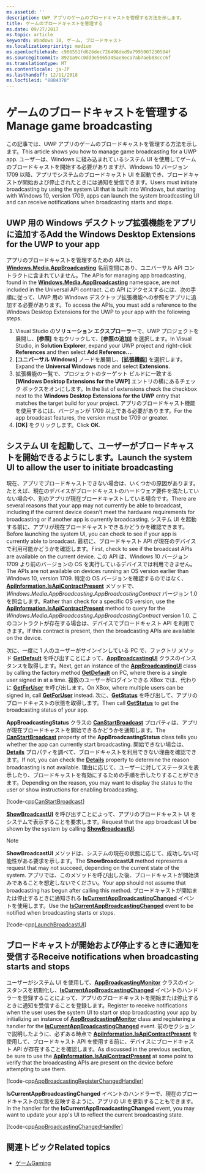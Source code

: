 ```yaml
---
ms.assetid: ''
description: UWP アプリのゲームのブロードキャストを管理する方法を示します。
title: ゲームのブロードキャストを管理する
ms.date: 09/27/2017
ms.topic: article
keywords: Windows 10, ゲーム, ブロードキャスト
ms.localizationpriority: medium
ms.openlocfilehash: c906551fd626dec726498ded9a7995007230504f
ms.sourcegitcommit: 8921a9cc0dd3e5665345ae8eca7ab7aeb83ccc6f
ms.translationtype: MT
ms.contentlocale: ja-JP
ms.lasthandoff: 12/11/2018
ms.locfileid: "8884378"
---
```

# <a name="manage-game-broadcasting"></a><span data-ttu-id="f0ca0-104">ゲームのブロードキャストを管理する</span><span class="sxs-lookup"><span data-stu-id="f0ca0-104">Manage game broadcasting</span></span>
<span data-ttu-id="f0ca0-105">この記事では、UWP アプリのゲームのブロードキャストを管理する方法を示します。</span><span class="sxs-lookup"><span data-stu-id="f0ca0-105">This article shows you how to manage game broadcasting for a UWP app.</span></span> <span data-ttu-id="f0ca0-106">ユーザーは、Windows に組み込まれているシステム UI を使用してゲームのブロードキャストを開始する必要がありますが、Windows 10 バージョン 1709 以降、アプリでシステムのブロードキャスト UI を起動でき、ブロードキャストが開始および停止されたときには通知を受信できます。</span><span class="sxs-lookup"><span data-stu-id="f0ca0-106">Users must initiate broadcasting by using the system UI that is built into Windows, but starting with Windows 10, version 1709, apps can launch the system broadcasting UI and can receive notifications when broadcasting starts and stops.</span></span>

## <a name="add-the-windows-desktop-extensions-for-the-uwp-to-your-app"></a><span data-ttu-id="f0ca0-107">UWP 用の Windows デスクトップ拡張機能をアプリに追加する</span><span class="sxs-lookup"><span data-stu-id="f0ca0-107">Add the Windows Desktop Extensions for the UWP to your app</span></span>
<span data-ttu-id="f0ca0-108">アプリのブロードキャストを管理するための API は、**[Windows.Media.AppBroadcasting](https://docs.microsoft.com/uwp/api/windows.media.appbroadcasting)** 名前空間にあり、ユニバーサル API コントラクトに含まれていません。</span><span class="sxs-lookup"><span data-stu-id="f0ca0-108">The APIs for managing app broadcasting, found in the **[Windows.Media.AppBroadcasting](https://docs.microsoft.com/uwp/api/windows.media.appbroadcasting)** namespace, are not included in the Universal API contract.</span></span> <span data-ttu-id="f0ca0-109">この API にアクセスするには、次の手順に従って、UWP 用の Windows デスクトップ拡張機能への参照をアプリに追加する必要があります。</span><span class="sxs-lookup"><span data-stu-id="f0ca0-109">To access the APIs, you must add a reference to the Windows Desktop Extensions for the UWP to your app with the following steps.</span></span>

1. <span data-ttu-id="f0ca0-110">Visual Studio の**ソリューション エクスプローラー**で、UWP プロジェクトを展開し、**[参照]** を右クリックして、**[参照の追加]** を選択します。</span><span class="sxs-lookup"><span data-stu-id="f0ca0-110">In Visual Studio, in **Solution Explorer**, expand your UWP project and right-click **References** and then select **Add Reference...**.</span></span> 
2. <span data-ttu-id="f0ca0-111">**[ユニバーサル Windows]** ノードを展開し、**[拡張機能]** を選択します。</span><span class="sxs-lookup"><span data-stu-id="f0ca0-111">Expand the **Universal Windows** node and select **Extensions**.</span></span>
3. <span data-ttu-id="f0ca0-112">拡張機能の一覧で、プロジェクトのターゲット ビルドに一致する **[Windows Desktop Extensions for the UWP]** エントリの横にあるチェック ボックスをオンにします。</span><span class="sxs-lookup"><span data-stu-id="f0ca0-112">In the list of extensions check the checkbox next to the **Windows Desktop Extensions for the UWP** entry that matches the target build for your project.</span></span> <span data-ttu-id="f0ca0-113">アプリのブロードキャスト機能を使用するには、バージョンが 1709 以上である必要があります。</span><span class="sxs-lookup"><span data-stu-id="f0ca0-113">For the app broadcast features, the version must be 1709 or greater.</span></span>
4. <span data-ttu-id="f0ca0-114">**[OK]** をクリックします。</span><span class="sxs-lookup"><span data-stu-id="f0ca0-114">Click **OK**.</span></span>

## <a name="launch-the-system-ui-to-allow-the-user-to-initiate-broadcasting"></a><span data-ttu-id="f0ca0-115">システム UI を起動して、ユーザーがブロードキャストを開始できるようにします。</span><span class="sxs-lookup"><span data-stu-id="f0ca0-115">Launch the system UI to allow the user to initiate broadcasting</span></span>
<span data-ttu-id="f0ca0-116">現在、アプリでブロードキャストできない場合は、いくつかの原因があります。たとえば、現在のデバイスがブロードキャストのハードウェア要件を満たしていない場合や、別のアプリが現在ブロードキャストしている場合です。</span><span class="sxs-lookup"><span data-stu-id="f0ca0-116">There are several reasons that your app may not currently be able to broadcast, including if the current device doesn't meet the hardware requirements for broadcasting or if another app is currently broadcasting.</span></span> <span data-ttu-id="f0ca0-117">システム UI を起動する前に、アプリが現在ブロードキャストできるかどうかを確認できます。</span><span class="sxs-lookup"><span data-stu-id="f0ca0-117">Before launching the system UI, you can check to see if your app is currently able to broadcast.</span></span> <span data-ttu-id="f0ca0-118">最初に、ブロードキャスト API が現在のデバイスで利用可能かどうかを確認します。</span><span class="sxs-lookup"><span data-stu-id="f0ca0-118">First, check to see if the broadcast APIs are available on the current device.</span></span> <span data-ttu-id="f0ca0-119">この API は、Windows 10 バージョン 1709 より前のバージョンの OS を実行しているデバイスでは利用できません。</span><span class="sxs-lookup"><span data-stu-id="f0ca0-119">The APIs are not available on devices running an OS version earlier than Windows 10, version 1709.</span></span> <span data-ttu-id="f0ca0-120">特定の OS バージョンを確認するのではなく、**[ApiInformation.IsApiContractPresent](https://docs.microsoft.com/uwp/api/windows.foundation.metadata.apiinformation.isapicontractpresent)** メソッドで、*Windows.Media.AppBroadcasting.AppBroadcastingContract* バージョン 1.0 を照会します。</span><span class="sxs-lookup"><span data-stu-id="f0ca0-120">Rather than check for a specific OS version, use the **[ApiInformation.IsApiContractPresent](https://docs.microsoft.com/uwp/api/windows.foundation.metadata.apiinformation.isapicontractpresent)** method to query for the *Windows.Media.AppBroadcasting.AppBroadcastingContract* version 1.0.</span></span> <span data-ttu-id="f0ca0-121">このコントラクトが存在する場合は、デバイスでブロードキャスト API を利用できます。</span><span class="sxs-lookup"><span data-stu-id="f0ca0-121">If this contract is present, then the broadcasting APIs are available on the device.</span></span>

<span data-ttu-id="f0ca0-122">次に、一度に 1 人のユーザーがサインインしている PC で、ファクトリ メソッド **[GetDefault](https://docs.microsoft.com/uwp/api/windows.media.appbroadcasting.appbroadcastingui.GetDefault)** を呼び出すことによって、**[AppBroadcastingUI](https://docs.microsoft.com/uwp/api/windows.media.appbroadcasting.appbroadcastingui)** クラスのインスタンスを取得します。</span><span class="sxs-lookup"><span data-stu-id="f0ca0-122">Next, get an instance of the **[AppBroadcastingUI](https://docs.microsoft.com/uwp/api/windows.media.appbroadcasting.appbroadcastingui)** class by calling the factory method **[GetDefault](https://docs.microsoft.com/uwp/api/windows.media.appbroadcasting.appbroadcastingui.GetDefault)** on PC, where there is a single user signed in at a time.</span></span> <span data-ttu-id="f0ca0-123">複数のユーザーがログインできる XBox では、代わりに **[GetForUser](https://docs.microsoft.com/uwp/api/windows.media.appbroadcasting.appbroadcastingui.getforuser)** を呼び出します。</span><span class="sxs-lookup"><span data-stu-id="f0ca0-123">On XBox, where multiple users can be signed in, call **[GetForUser](https://docs.microsoft.com/uwp/api/windows.media.appbroadcasting.appbroadcastingui.getforuser)** instead.</span></span> <span data-ttu-id="f0ca0-124">次に、**[GetStatus](https://docs.microsoft.com/uwp/api/windows.media.appbroadcasting.appbroadcastingui.GetStatus)** を呼び出して、アプリのブロードキャストの状態を取得します。</span><span class="sxs-lookup"><span data-stu-id="f0ca0-124">Then call **[GetStatus](https://docs.microsoft.com/uwp/api/windows.media.appbroadcasting.appbroadcastingui.GetStatus)** to get the broadcasting status of your app.</span></span>

<span data-ttu-id="f0ca0-125">**AppBroadcastingStatus** クラスの **[CanStartBroadcast](https://docs.microsoft.com/uwp/api/windows.media.appbroadcasting.appbroadcastingstatus.CanStartBroadcast)** プロパティは、アプリが現在ブロードキャストを開始できるかどうかを通知します。</span><span class="sxs-lookup"><span data-stu-id="f0ca0-125">The **[CanStartBroadcast](https://docs.microsoft.com/uwp/api/windows.media.appbroadcasting.appbroadcastingstatus.CanStartBroadcast)** property of the **AppBroadcastingStatus** class tells you whether the app can currently start broadcasting.</span></span> <span data-ttu-id="f0ca0-126">開始できない場合は、**[Details](https://docs.microsoft.com/uwp/api/windows.media.appbroadcasting.appbroadcastingstatus.Details)** プロパティを調べて、ブロードキャストを利用できない理由を確認できます。</span><span class="sxs-lookup"><span data-stu-id="f0ca0-126">If not, you can check the **[Details](https://docs.microsoft.com/uwp/api/windows.media.appbroadcasting.appbroadcastingstatus.Details)** property to determine the reason broadcasting is not available.</span></span> <span data-ttu-id="f0ca0-127">理由に応じて、ユーザーに対してステータスを表示したり、ブロードキャストを有効にするための手順を示したりすることができます。</span><span class="sxs-lookup"><span data-stu-id="f0ca0-127">Depending on the reason, you may want to display the status to the user or show instructions for enabling broadcasting.</span></span>

[!code-cpp[CanStartBroadcast](./code/AppBroadcast/cpp/AppBroadcastExampleApp/App.cpp#SnippetCanStartBroadcast)]

<span data-ttu-id="f0ca0-128">**[ShowBroadcastUI](https://docs.microsoft.com/uwp/api/windows.media.appbroadcasting.appbroadcastingui.ShowBroadcastUI)** を呼び出すことによって、アプリのブロードキャスト UI をシステムで表示することを要求します。</span><span class="sxs-lookup"><span data-stu-id="f0ca0-128">Request that the app broadcast UI be shown by the system by calling **[ShowBroadcastUI](https://docs.microsoft.com/uwp/api/windows.media.appbroadcasting.appbroadcastingui.ShowBroadcastUI)**.</span></span>

> [!NOTE] 
> <span data-ttu-id="f0ca0-129">**ShowBroadcastUI** メソッドは、システムの現在の状態に応じて、成功しない可能性がある要求を示します。</span><span class="sxs-lookup"><span data-stu-id="f0ca0-129">The **ShowBroadcastUI** method represents a request that may not succeed, depending on the current state of the system.</span></span> <span data-ttu-id="f0ca0-130">アプリでは、このメソッドを呼び出した後、ブロードキャストが開始済みであることを想定しないでください。</span><span class="sxs-lookup"><span data-stu-id="f0ca0-130">Your app should not assume that broadcasting has begun after calling this method.</span></span> <span data-ttu-id="f0ca0-131">ブロードキャストが開始または停止するときに通知される **[IsCurrentAppBroadcastingChanged](https://docs.microsoft.com/uwp/api/windows.media.appbroadcasting.appbroadcastingmonitor.IsCurrentAppBroadcastingChanged)** イベントを使用します。</span><span class="sxs-lookup"><span data-stu-id="f0ca0-131">Use the **[IsCurrentAppBroadcastingChanged](https://docs.microsoft.com/uwp/api/windows.media.appbroadcasting.appbroadcastingmonitor.IsCurrentAppBroadcastingChanged)** event to be notified when broadcasting starts or stops.</span></span>

[!code-cpp[LaunchBroadcastUI](./code/AppBroadcast/cpp/AppBroadcastExampleApp/App.cpp#SnippetLaunchBroadcastUI)]

## <a name="receive-notifications-when-broadcasting-starts-and-stops"></a><span data-ttu-id="f0ca0-132">ブロードキャストが開始および停止するときに通知を受信する</span><span class="sxs-lookup"><span data-stu-id="f0ca0-132">Receive notifications when broadcasting starts and stops</span></span>
<span data-ttu-id="f0ca0-133">ユーザーがシステム UI を使用して、**[AppBroadcastingMonitor](https://docs.microsoft.com/uwp/api/windows.media.appbroadcasting.appbroadcastingmonitor)** クラスのインスタンスを初期化し、**[IsCurrentAppBroadcastingChanged](https://docs.microsoft.com/uwp/api/windows.media.appbroadcasting.appbroadcastingmonitor.IsCurrentAppBroadcastingChanged)** イベントのハンドラーを登録することによって、アプリのブロードキャストを開始または停止するときに通知を受信することを登録します。</span><span class="sxs-lookup"><span data-stu-id="f0ca0-133">Register to receive notifications when the user uses the system UI to start or stop broadcasting your app by initializing an instance of **[AppBroadcastingMonitor](https://docs.microsoft.com/uwp/api/windows.media.appbroadcasting.appbroadcastingmonitor)** class and registering a handler for the  **[IsCurrentAppBroadcastingChanged](https://docs.microsoft.com/uwp/api/windows.media.appbroadcasting.appbroadcastingmonitor.IsCurrentAppBroadcastingChanged)** event.</span></span> <span data-ttu-id="f0ca0-134">前のセクションで説明したように、必ずある時点で **[ApiInformation.IsApiContractPresent](https://docs.microsoft.com/uwp/api/windows.foundation.metadata.apiinformation.isapicontractpresent)** を使用して、ブロードキャスト API を使用する前に、デバイスにブロードキャスト API が存在することを確認します。</span><span class="sxs-lookup"><span data-stu-id="f0ca0-134">As discussed in the previous section, be sure to use the **[ApiInformation.IsApiContractPresent](https://docs.microsoft.com/uwp/api/windows.foundation.metadata.apiinformation.isapicontractpresent)** at some point to verify that the broadcasting APIs are present on the device before attempting to use them.</span></span> 

[!code-cpp[AppBroadcastingRegisterChangedHandler](./code/AppBroadcast/cpp/AppBroadcastExampleApp/App.cpp#SnippetAppBroadcastingRegisterChangedHandler)]

<span data-ttu-id="f0ca0-135">**IsCurrentAppBroadcastingChanged** イベントのハンドラーで、現在のブロードキャストの状態を反映するように、アプリの UI を更新することもできます。</span><span class="sxs-lookup"><span data-stu-id="f0ca0-135">In the handler for the **IsCurrentAppBroadcastingChanged** event, you may want to update your app's UI to reflect the current broadcasting state.</span></span>

[!code-cpp[AppBroadcastingChangedHandler](./code/AppBroadcast/cpp/AppBroadcastExampleApp/App.cpp#SnippetAppBroadcastingChangedHandler)]

## <a name="related-topics"></a><span data-ttu-id="f0ca0-136">関連トピック</span><span class="sxs-lookup"><span data-stu-id="f0ca0-136">Related topics</span></span>

* [<span data-ttu-id="f0ca0-137">ゲーム</span><span class="sxs-lookup"><span data-stu-id="f0ca0-137">Gaming</span></span>](index.md)

 

 





